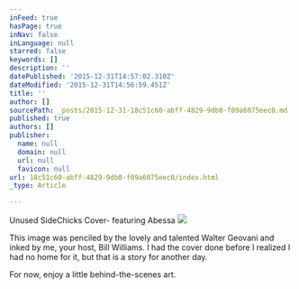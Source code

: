```yaml
---
inFeed: true
hasPage: true
inNav: false
inLanguage: null
starred: false
keywords: []
description: ''
datePublished: '2015-12-31T14:57:02.310Z'
dateModified: '2015-12-31T14:56:59.451Z'
title: ''
author: []
sourcePath: _posts/2015-12-31-18c51c60-abff-4829-9db0-f09a6075eec0.md
published: true
authors: []
publisher:
  name: null
  domain: null
  url: null
  favicon: null
url: 18c51c60-abff-4829-9db0-f09a6075eec0/index.html
_type: Article

---
```

Unused SideChicks Cover- featuring Abessa
![](https://s3-us-west-2.amazonaws.com/the-grid-img/p/33fe21f0d684fc91430c5aa5dcbbc15987ededda.png)

This image was penciled by the lovely and talented Walter Geovani and inked by me, your host, Bill Williams. I had the cover done before I realized I had no home for it, but that is a story for another day.

For now, enjoy a little behind-the-scenes art.